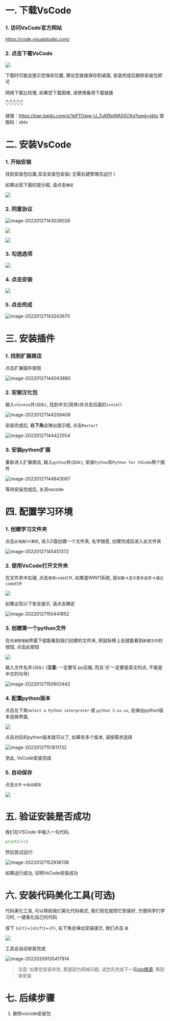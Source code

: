 # 一. 下载VsCode

### 1. 访问VsCode官方网站

https://code.visualstudio.com/

### 2. 点击下载VsCode

![](https://img.xbtx666.cn/blogs/image-20220126110218181.png)

下载时可能会提示您保存位置, 建议您直接保存到桌面, 安装完成后删除安装包即可

网络下载比较慢, 如果您下载困难, 请使用备用下载链接

👇👇👇👇👇

链接：https://pan.baidu.com/s/1ePTOww-U_7uKRlqWA55CKg?pwd=xbtx 
提取码：xbtx 

# 二. 安装VsCode

### 1. 开始安装

找到安装包位置,双击安装包安装( 无需右键管理员运行 )

如果出现下面的提示框, 请点击`确定`

![](https://img.xbtx666.cn/blogs/image-20220126111005965.png)

### 2. 同意协议

![image-20220127143026026](https://img.xbtx666.cn/blogs/image-20220127143026026.png)

![](https://img.xbtx666.cn/blogs/image-20220209124022778.png)

![](https://img.xbtx666.cn/blogs/image-20220209124113127.png)

### 3. 勾选选项

![](https://img.xbtx666.cn/blogs/image-20220127143125148.png)

### 4. 点击安装

![](https://img.xbtx666.cn/blogs/image-20220127143155091.png)

### 5. 点击完成

![image-20220127143243670](https://img.xbtx666.cn/blogs/image-20220127143243670.png)

# 三. 安装插件

### 1. 找到扩展商店

点击扩展插件按钮

![image-20220127144043880](https://img.xbtx666.cn/blogs/image-20220127144043880.png)

### 2. 安装汉化包

输入`chinese`并`{回车}`, 找到中文(简体)并点击后面的`install`

![image-20220127144209406](https://img.xbtx666.cn/blogs/image-20220127144209406.png)

安装完成后, **右下角**会弹出提示框, 点击`Restart`

![image-20220127144422554](https://img.xbtx666.cn/blogs/image-20220127144422554.png)

### 3. 安装python扩展

重新进入扩展商店, 输入`python`并`{回车}`, 安装`Python`和`Python for VSCode`两个插件

![image-20220127144843067](https://img.xbtx666.cn/blogs/image-20220127144843067.png)

等待安装完成后, 关闭vscode

# 四. 配置学习环境

### 1. 创建学习文件夹

点击`此电脑`/`计算机`, 进入D盘创建一个文件夹, 名字随意, 创建完成后进入此文件夹

![image-20220127145451372](https://img.xbtx666.cn/blogs/image-20220127145451372.png)



### 2. 使用VsCode打开文件夹

在文件夹中右键, 点击`使用code打开`, 如果是WIN11系统, 请`右键`->`显示更多选项`->`通过code打开`

![](https://img.xbtx666.cn/blogs/image-20220127150242885.png)

如果出现以下安全提示, 请点击确定

![image-20220127150441852](https://img.xbtx666.cn/blogs/image-20220127150441852.png)

### 3. 创建第一个python文件

在`资源管理器`界面下就能看到我们创建的文件夹, 把鼠标移上去就能看到`新建文件`的按钮, 点击此按钮

![](https://img.xbtx666.cn/blogs/image-20220127150626625.png)

输入文件名并`{回车}` (**注意:** 一定要写.py后缀, 而且'点'一定要是英文的点, 不能是中文的句号)

![image-20220127150903442](https://img.xbtx666.cn/blogs/image-20220127150903442.png)



### 4. 配置python版本

点击左下角`Select a Python interpreter` 或 `python 3.xx.xx`, 会弹出python版本选择界面, 

![](https://img.xbtx666.cn/blogs/image-20220209124710059.png)

点击对应的python版本就可以了, 如果有多个版本, 请按需求选择

![image-20220127151811732](https://img.xbtx666.cn/blogs/image-20220127151811732.png)

至此, VsCode安装完成

### 5. 自动保存

点击`文件`->`自动保存`

![](https://img.xbtx666.cn/blogs/image-20220127152510810.png)



# 五. 验证安装是否成功

我们在VSCode 中输入一句代码,

```python
print(1+1)
```

 然后尝试运行:

![image-20220127152936138](https://img.xbtx666.cn/blogs/image-20220127152936138.png)

如果运行成功, 证明VsCode安装成功

# 六. 安装代码美化工具(可选)

代码美化工具, 可以帮助我们美化代码格式, 我们现在就把它安装好, 方便同学们学习时, 一键美化自己的代码

按下 `{alt}`+`{shift}`+`{F}`, 右下角会弹出安装提示, 我们点击 `是`

![](https://img.xbtx666.cn/blogs/image-20220209135249110.png)

工具会自动安装完成

![image-20220209135417914](https://img.xbtx666.cn/blogs/image-20220209135417914.png)

> 注意: 如果您安装失败, 那是因为网络问题,  请您先完成下一篇[pip换源](https://xbtx666.cn/35), 再回来安装

# 七. 后续步骤

1. 删除vscode安装包